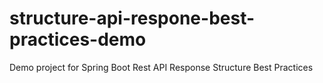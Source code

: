# structure-api-respone-best-practices-demo
Demo project for Spring Boot Rest API Response Structure Best Practices
